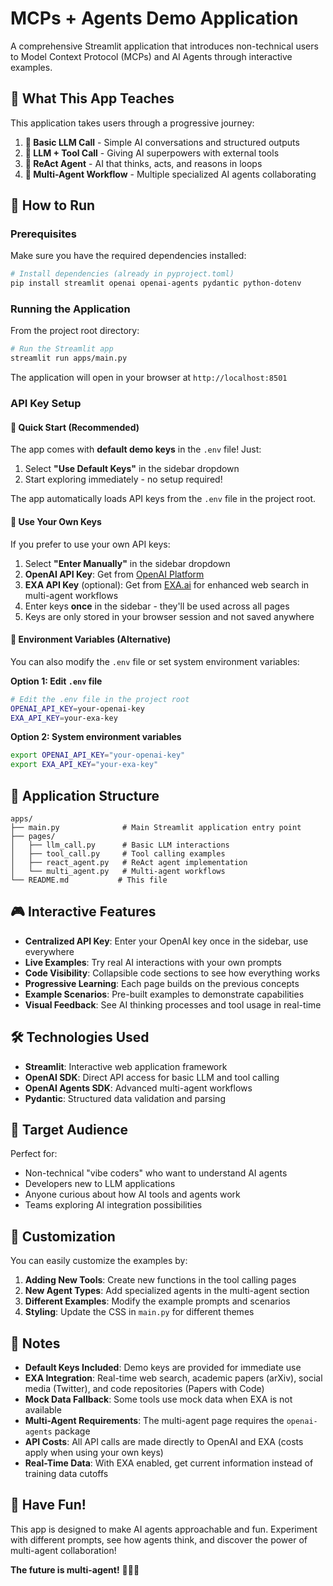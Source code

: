 # MCPs + Agents Demo Application

A comprehensive Streamlit application that introduces non-technical users to Model Context Protocol (MCPs) and AI Agents through interactive examples.

## 🎯 What This App Teaches

This application takes users through a progressive journey:

1. **💬 Basic LLM Call** - Simple AI conversations and structured outputs
2. **🔧 LLM + Tool Call** - Giving AI superpowers with external tools
3. **🔄 ReAct Agent** - AI that thinks, acts, and reasons in loops
4. **🤝 Multi-Agent Workflow** - Multiple specialized AI agents collaborating

## 🚀 How to Run

### Prerequisites

Make sure you have the required dependencies installed:

```bash
# Install dependencies (already in pyproject.toml)
pip install streamlit openai openai-agents pydantic python-dotenv
```

### Running the Application

From the project root directory:

```bash
# Run the Streamlit app
streamlit run apps/main.py
```

The application will open in your browser at `http://localhost:8501`

### API Key Setup

#### 🚀 Quick Start (Recommended)
The app comes with **default demo keys** in the `.env` file! Just:
1. Select **"Use Default Keys"** in the sidebar dropdown
2. Start exploring immediately - no setup required!

The app automatically loads API keys from the `.env` file in the project root.

#### 🔑 Use Your Own Keys
If you prefer to use your own API keys:

1. Select **"Enter Manually"** in the sidebar dropdown
2. **OpenAI API Key**: Get from [OpenAI Platform](https://platform.openai.com/api-keys)
3. **EXA API Key** (optional): Get from [EXA.ai](https://exa.ai/) for enhanced web search in multi-agent workflows
4. Enter keys **once** in the sidebar - they'll be used across all pages
5. Keys are only stored in your browser session and not saved anywhere

#### 📁 Environment Variables (Alternative)
You can also modify the `.env` file or set system environment variables:

**Option 1: Edit `.env` file**
```bash
# Edit the .env file in the project root
OPENAI_API_KEY=your-openai-key
EXA_API_KEY=your-exa-key
```

**Option 2: System environment variables**
```bash
export OPENAI_API_KEY="your-openai-key"
export EXA_API_KEY="your-exa-key"
```

## 📁 Application Structure

```
apps/
├── main.py              # Main Streamlit application entry point
├── pages/
│   ├── llm_call.py      # Basic LLM interactions
│   ├── tool_call.py     # Tool calling examples
│   ├── react_agent.py   # ReAct agent implementation
│   └── multi_agent.py   # Multi-agent workflows
└── README.md           # This file
```

## 🎮 Interactive Features

- **Centralized API Key**: Enter your OpenAI key once in the sidebar, use everywhere
- **Live Examples**: Try real AI interactions with your own prompts
- **Code Visibility**: Collapsible code sections to see how everything works
- **Progressive Learning**: Each page builds on the previous concepts
- **Example Scenarios**: Pre-built examples to demonstrate capabilities
- **Visual Feedback**: See AI thinking processes and tool usage in real-time

## 🛠️ Technologies Used

- **Streamlit**: Interactive web application framework
- **OpenAI SDK**: Direct API access for basic LLM and tool calling
- **OpenAI Agents SDK**: Advanced multi-agent workflows
- **Pydantic**: Structured data validation and parsing

## 🎯 Target Audience

Perfect for:
- Non-technical "vibe coders" who want to understand AI agents
- Developers new to LLM applications
- Anyone curious about how AI tools and agents work
- Teams exploring AI integration possibilities

## 🔧 Customization

You can easily customize the examples by:

1. **Adding New Tools**: Create new functions in the tool calling pages
2. **New Agent Types**: Add specialized agents in the multi-agent section  
3. **Different Examples**: Modify the example prompts and scenarios
4. **Styling**: Update the CSS in `main.py` for different themes

## 🚨 Notes

- **Default Keys Included**: Demo keys are provided for immediate use
- **EXA Integration**: Real-time web search, academic papers (arXiv), social media (Twitter), and code repositories (Papers with Code)
- **Mock Data Fallback**: Some tools use mock data when EXA is not available
- **Multi-Agent Requirements**: The multi-agent page requires the `openai-agents` package
- **API Costs**: All API calls are made directly to OpenAI and EXA (costs apply when using your own keys)
- **Real-Time Data**: With EXA enabled, get current information instead of training data cutoffs

## 🎊 Have Fun!

This app is designed to make AI agents approachable and fun. Experiment with different prompts, see how agents think, and discover the power of multi-agent collaboration!

**The future is multi-agent!** 🤖🤝🤖 